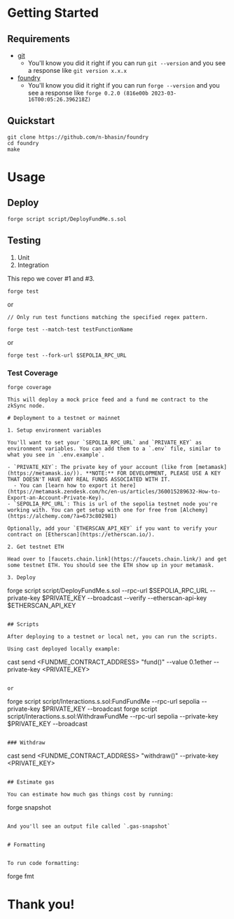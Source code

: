 # Getting Started

## Requirements

- [git](https://git-scm.com/book/en/v2/Getting-Started-Installing-Git)
  - You'll know you did it right if you can run `git --version` and you see a response like `git version x.x.x`
- [foundry](https://getfoundry.sh/)
  - You'll know you did it right if you can run `forge --version` and you see a response like `forge 0.2.0 (816e00b 2023-03-16T00:05:26.396218Z)`

## Quickstart

```
git clone https://github.com/n-bhasin/foundry
cd foundry
make
```

# Usage

## Deploy

```
forge script script/DeployFundMe.s.sol
```

## Testing

1. Unit
2. Integration

This repo we cover #1 and #3.

```
forge test
```

or

```
// Only run test functions matching the specified regex pattern.

forge test --match-test testFunctionName
```

or

```
forge test --fork-url $SEPOLIA_RPC_URL
```

### Test Coverage

```
forge coverage

This will deploy a mock price feed and a fund me contract to the zkSync node.

# Deployment to a testnet or mainnet

1. Setup environment variables

You'll want to set your `SEPOLIA_RPC_URL` and `PRIVATE_KEY` as environment variables. You can add them to a `.env` file, similar to what you see in `.env.example`.

- `PRIVATE_KEY`: The private key of your account (like from [metamask](https://metamask.io/)). **NOTE:** FOR DEVELOPMENT, PLEASE USE A KEY THAT DOESN'T HAVE ANY REAL FUNDS ASSOCIATED WITH IT.
  - You can [learn how to export it here](https://metamask.zendesk.com/hc/en-us/articles/360015289632-How-to-Export-an-Account-Private-Key).
- `SEPOLIA_RPC_URL`: This is url of the sepolia testnet node you're working with. You can get setup with one for free from [Alchemy](https://alchemy.com/?a=673c802981)

Optionally, add your `ETHERSCAN_API_KEY` if you want to verify your contract on [Etherscan](https://etherscan.io/).

2. Get testnet ETH

Head over to [faucets.chain.link](https://faucets.chain.link/) and get some testnet ETH. You should see the ETH show up in your metamask.

3. Deploy

```

forge script script/DeployFundMe.s.sol --rpc-url $SEPOLIA_RPC_URL --private-key $PRIVATE_KEY --broadcast --verify --etherscan-api-key $ETHERSCAN_API_KEY

```

## Scripts

After deploying to a testnet or local net, you can run the scripts.

Using cast deployed locally example:

```

cast send <FUNDME_CONTRACT_ADDRESS> "fund()" --value 0.1ether --private-key <PRIVATE_KEY>

```

or
```

forge script script/Interactions.s.sol:FundFundMe --rpc-url sepolia --private-key $PRIVATE_KEY --broadcast
forge script script/Interactions.s.sol:WithdrawFundMe --rpc-url sepolia --private-key $PRIVATE_KEY --broadcast

```

### Withdraw

```

cast send <FUNDME_CONTRACT_ADDRESS> "withdraw()" --private-key <PRIVATE_KEY>

```

## Estimate gas

You can estimate how much gas things cost by running:

```

forge snapshot

```

And you'll see an output file called `.gas-snapshot`


# Formatting


To run code formatting:
```

forge fmt

# Thank you!
